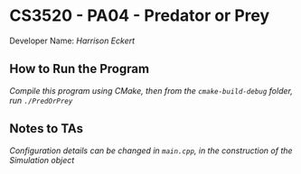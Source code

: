 # CS3520 - PA04 - Predator or Prey

Developer Name: _Harrison Eckert_

## How to Run the Program

_Compile this program using CMake, then from the `cmake-build-debug` folder,
run `./PredOrPrey`_

## Notes to TAs

_Configuration details can be changed in `main.cpp`, in the construction
of the Simulation object_
